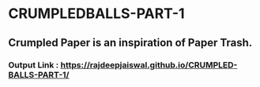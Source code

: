 # CRUMPLEDBALLS-PART-1

## Crumpled Paper is an inspiration of Paper Trash.

### Output Link :  https://rajdeepjaiswal.github.io/CRUMPLED-BALLS-PART-1/
